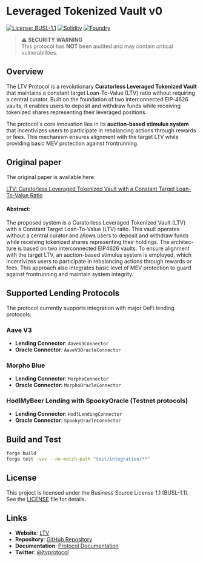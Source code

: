 # Leveraged Tokenized Vault v0

[![License: BUSL-1.1](https://img.shields.io/badge/License-BUSL--1.1-blue.svg)](https://opensource.org/licenses/BUSL-1.1)
[![Solidity](https://img.shields.io/badge/Solidity-^0.8.28-blue.svg)](https://soliditylang.org/)
[![Foundry](https://img.shields.io/badge/Built%20with-Foundry-FFDB1C.svg)](https://getfoundry.sh/)

> **⚠️ SECURITY WARNING**  
> This protocol has **NOT** been audited and may contain critical vulnerabilities.  

## Overview

The LTV Protocol is a revolutionary **Curatorless Leveraged Tokenized Vault** that maintains a constant target Loan-To-Value (LTV) ratio without requiring a central curator. Built on the foundation of two interconnected EIP-4626 vaults, it enables users to deposit and withdraw funds while receiving tokenized shares representing their leveraged positions.

The protocol's core innovation lies in its **auction-based stimulus system** that incentivizes users to participate in rebalancing actions through rewards or fees. This mechanism ensures alignment with the target LTV while providing basic MEV protection against frontrunning.

## Original paper

The original paper is available here:

[LTV: Curatorless Leveraged Tokenized Vault with a Constant Target Loan-To-Value Ratio](https://github.com/ltvprotocol/papers/blob/main/LTV_Curatorless_Leveraged_Tokenized_Vault_with_a_Constant_Target_Loan-To-Value_Ratio.pdf)

#### Abstract:

The proposed system is a Curatorless Leveraged Tokenized Vault (LTV) with a Constant Target Loan-To-Value (LTV) ratio. This vault operates without a central curator and allows users to deposit and withdraw funds while receiving tokenized shares representing their holdings. The architec- ture is based on two interconnected EIP4626 vaults. To ensure alignment with the target LTV, an auction-based stimulus system is employed, which incentivizes users to participate in rebalancing actions through rewards or fees. This approach also integrates basic level of MEV protection to guard against frontrunning and maintain system integrity.

## Supported Lending Protocols

The protocol currently supports integration with major DeFi lending protocols:

### Aave V3
- **Lending Connector**: `AaveV3Connector`
- **Oracle Connector**: `AaveV3OracleConnector`

### Morpho Blue
- **Lending Connector**: `MorphoConnector` 
- **Oracle Connector**: `MorphoOracleConnector`

### HodlMyBeer Lending with SpookyOracle (Testnet protocols)
- **Lending Connector**: `HodlLendingConnector`
- **Oracle Connector**: `SpookyOracleConnector`

## Build and Test

```bash
forge build
forge test -vvv --no-match-path "test/integration/**"
```

## License

This project is licensed under the Business Source License 1.1 (BUSL-1.1). See the [LICENSE](LICENSE) file for details.

## Links

- **Website**: [LTV](https://ltv.finance)
- **Repository**: [GitHub Repository](https://github.com/ltvprotocol/ltv_v0)
- **Documentation**: [Protocol Documentation](https://docs.ltv.finance)
- **Twitter**: [@ltvprotocol](https://x.com/ltvprotocol)
